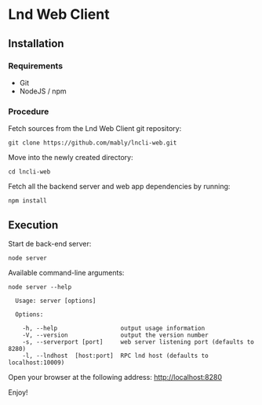 # Lnd Web Client

## Installation


### Requirements

* Git
* NodeJS / npm

### Procedure

Fetch sources from the Lnd Web Client git repository:

```
git clone https://github.com/mably/lncli-web.git
```
Move into the newly created directory:

```
cd lncli-web
```

Fetch all the backend server and web app dependencies by running:

```
npm install
```

## Execution

Start de back-end server:

```
node server
```

Available command-line arguments:

```
node server --help

  Usage: server [options]

  Options:

    -h, --help                  output usage information
    -V, --version               output the version number
    -s, --serverport [port]     web server listening port (defaults to 8280)
    -l, --lndhost  [host:port]  RPC lnd host (defaults to localhost:10009)

```

Open your browser at the following address: [http://localhost:8280](http://localhost:8280)

Enjoy!